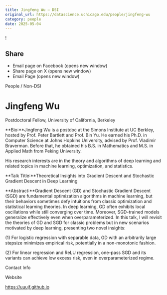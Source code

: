 ```yaml
---
title: Jingfeng Wu – DSI
original_url: https://datascience.uchicago.edu/people/jingfeng-wu
category: people
date: 2025-05-04
---
```


<!-- Table-like structure detected -->

!

## Share

* Email page on Facebook (opens new window)
* Share page on X (opens new window)
* Email Page (opens new window)

<!-- Table-like structure detected -->

People / Non-DSI

# Jingfeng Wu

Postdoctoral Fellow, University of California, Berkeley

**Bio:**Jingfeng Wu is a postdoc at the Simons Institute at UC Berkley, hosted by Prof. Peter Bartlett and Prof. Bin Yu. He earned his Ph.D. in Computer Science at Johns Hopkins University, advised by Prof. Vladimir Braverman. Before that, he obtained his B.S. in Mathematics and M.S. in Applied Math from Peking University.

His research interests are in the theory and algorithms of deep learning and related topics in machine learning, optimization, and statistics.

**Talk Title:**Theoretical Insights into Gradient Descent and Stochastic Gradient Descent in Deep Learning

**Abstract:**Gradient Descent (GD) and Stochastic Gradient Descent (SGD) are fundamental optimization algorithms in machine learning, but their behaviors sometimes defy intuitions from classic optimization and statistical learning theories. In deep learning, GD often exhibits local oscillations while still converging over time. Moreover, SGD-trained models generalize effectively even when overparameterized. In this talk, I will revisit the theories of GD and SGD for classic problems but in new scenarios motivated by deep learning, presenting two novel insights:

(1) For logistic regression with separable data, GD with an arbitrarily large stepsize minimizes empirical risk, potentially in a non-monotonic fashion.

(2) For linear regression and ReLU regression, one-pass SGD and its variants can achieve low excess risk, even in overparameterized regime.

Contact Info

Website

<https://uuujf.github.io>